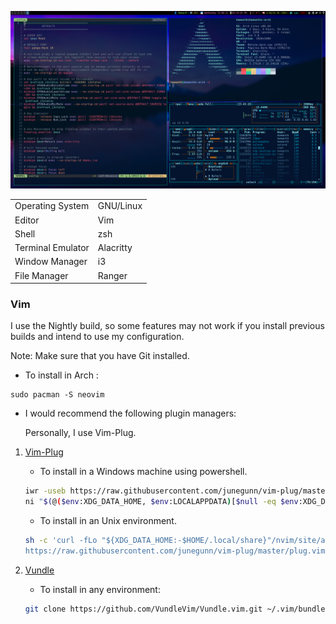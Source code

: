 ![image](./image.png)

<table>
    <tr>
        <td>Operating System</td>
        <td>GNU/Linux</td>
    </tr>
    <tr>
        <td>Editor</td>
        <td>Vim</td>
    </tr>
    <tr>
        <td>Shell</td>
        <td>zsh</td>
    </tr>
    <tr>
        <td>Terminal Emulator</td>
        <td>Alacritty</td>
    </tr>
    <tr>
        <td>Window Manager</td>
        <td>i3</td>
    </tr>
    <tr>
        <td>File Manager</td>
        <td>Ranger</td>
    </tr>
</table>

### Vim

I use the Nightly build, so some features may not work if you install previous builds and intend to use my configuration.

Note: Make sure that you have Git installed.

- To install in Arch :

```
sudo pacman -S neovim
```

- I would recommend the following plugin managers:

  Personally, I use Vim-Plug.

1. [Vim-Plug](https://github.com/junegunn/vim-plug)

   - To install in a Windows machine using powershell.

   ```sh
   iwr -useb https://raw.githubusercontent.com/junegunn/vim-plug/master/plug.vim |`
   ni "$(@($env:XDG_DATA_HOME, $env:LOCALAPPDATA)[$null -eq $env:XDG_DATA_HOME])/nvim-data/site/autoload/plug.vim" -Force
   ```

   - To install in an Unix environment.

   ```sh
   sh -c 'curl -fLo "${XDG_DATA_HOME:-$HOME/.local/share}"/nvim/site/autoload/plug.vim --create-dirs \
   https://raw.githubusercontent.com/junegunn/vim-plug/master/plug.vim'
   ```

2. [Vundle](https://github.com/VundleVim/Vundle.vim)

   - To install in any environment:

   ```sh
   git clone https://github.com/VundleVim/Vundle.vim.git ~/.vim/bundle/Vundle.vim
   ```
